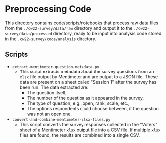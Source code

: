 # Preprocessing Code

This directory contains code/scripts/notebooks that process raw data files from the `./cw22-survey/data/raw` directory and output it to the `./cw22-survey/data/processed` directory, ready to be input into analysis code stored in the `.cw22-survey/code/analysis` directory.

## Scripts

- `extract-mentimeter-question-metadata.py`
  - This script extracts metadata about the survey questions from an `xlsx` file output by Mentimeter and are output to a JSON file.
    These data are present on a sheet called "Session 1" after the survey has been run.
    The data extracted are:
    - The question itself,
    - The number of the question as it appeared in the survey,
    - The type of question; e.g., open, rank, scale, etc.,
    - The options respondents could choose between, if the question was not an open one.
- `convert-and-combine-mentimeter-xlsx-files.py`
  - This script converts the survey responses collected in the "Voters" sheet of a Mentimeter `xlsx` output file into a CSV file.
    If multiple `xlsx` files are found, the results are combined into a single CSV.
